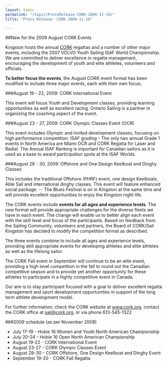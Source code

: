 ```yaml
---
layout: topic
permalink: "/topic/PressRelease-CORK-2008-11-10/"
title: "Press Release- CORK-2008-11-10"

---
```


##New for the 2009 August CORK Events


Kingston hosts the annual <a href="http://cork.org">CORK</a> regattas and a number of other major events, including the 2007 VOLVO Youth Sailing ISAF World Championship. We are committed to deliver excellence in regatta management, encouraging the development of youth and elite athletes, volunteers and officials.

**To better focus the events**, the August CORK event format has been modified to include three major events, each with their own focus;

###August 19 - 22, 2009: CORK International Event

This event will focus Youth and Development classes, providing learning opportunities as well as excellent racing. Ontario Sailing is a partner in organizing the coaching aspect of the event.

###August 23 - 27, 2009: CORK Olympic Classes Event (OCR)

This event includes Olympic and invited development classes, focusing on high performance competition. ISAF grading - The only two annual Grade 1 events in North America are Miami OCR and CORK Regatta for Laser and Radial. The Annual ISAF Ranking is important for Canadian sailors as it is used as a base to award participation spots at the ISAF Worlds.

###August 28 - 30, 2009: Offshore and One Design Keelboat and Dinghy Classes

This includes the traditional Offshore (PHRF) event, one design Keelboats, Able Sail and international dinghy classes. This event will feature enhanced social package. -- The Blues Festival is on in Kingston at the same time and will provide excellent opportunities to enjoy the Kingston night life.

The CORK events include **events for all ages and experience levels**. The new format will provide  appropriate challenges for the diverse fleets we have in each event. The change will enable us to better align each event with the skill level and focus of the participants. Based on feedback from the Sailing Community, volunteers and partners, the Board of CORK/Sail Kingston has decided to modify the competition format as described.

The three events combine to include all ages and experience levels, providing skill appropriate events for developing athletes and elite athletes as well as the lifelong sailor.

The CORK Fall event in September will continue to be an elite event, providing a high level competition in the fall to round out the Canadian competitive season and to provide yet another opportunity for these athletes to participate in a highly competitive event in Canada.

Our aim is to stay participant focused with a goal to deliver excellent regatta management and sport development opportunities in support of the long term athlete development model.

For further information; check the CORK website at www.cork.org, contact the CORK office at sail@cork.org, or via phone 613-545-1322

###2009 schedule (as per November 2008)

* July 17-19 - Hobie 16 Women and Youth North American Championship
* July 20-24 - Hobie 16 Open North American Championship
* August 19-22 - CORK International Event
* August 23-27 - CORK Olympic Classes Event
* August 28-30 - CORK Offshore, One Design Keelboat and Dinghy Event
* September 19-20 - CORK Fall Regatta

